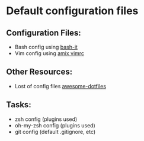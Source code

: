 # Default configuration files

## Configuration Files:
- Bash config using [bash-it](https://github.com/Bash-it/bash-it)
- Vim config using [amix vimrc](https://github.com/amix/vimrc)

## Other Resources:
- Lost of config files [awesome-dotfiles](https://github.com/webpro/awesome-dotfiles)

## Tasks:
- zsh config (plugins used)
- oh-my-zsh config (plugins used)
- git config (default .gitignore, etc)

